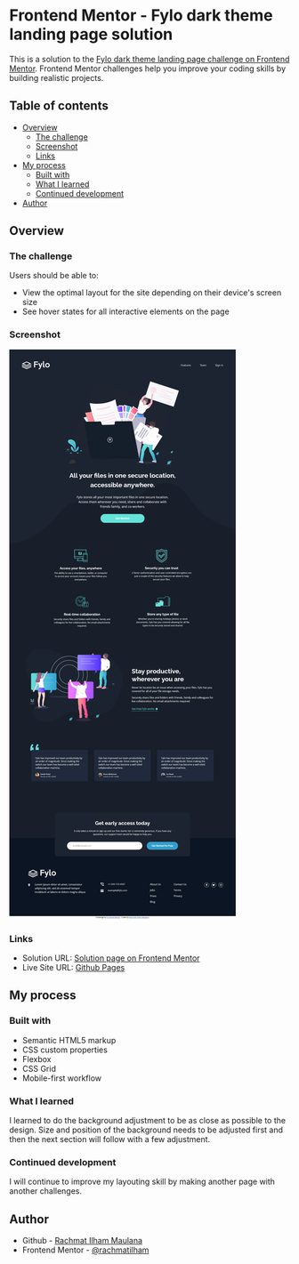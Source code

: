 # Frontend Mentor - Fylo dark theme landing page solution

This is a solution to the [Fylo dark theme landing page challenge on Frontend Mentor](https://www.frontendmentor.io/challenges/fylo-dark-theme-landing-page-5ca5f2d21e82137ec91a50fd). Frontend Mentor challenges help you improve your coding skills by building realistic projects.

## Table of contents

- [Overview](#overview)
  - [The challenge](#the-challenge)
  - [Screenshot](#screenshot)
  - [Links](#links)
- [My process](#my-process)
  - [Built with](#built-with)
  - [What I learned](#what-i-learned)
  - [Continued development](#continued-development)
- [Author](#author)

## Overview

### The challenge

Users should be able to:

- View the optimal layout for the site depending on their device's screen size
- See hover states for all interactive elements on the page

### Screenshot

![Page Screenshot](./images/screenshot.jpg)

### Links

- Solution URL: [Solution page on Frontend Mentor](https://www.frontendmentor.io/solutions/fylo-dark-theme-landing-page-B1Qw0Wdmc)
- Live Site URL: [Github Pages](https://rachmatilham.github.io/fylo-dark-theme-landing-page-master/)

## My process

### Built with

- Semantic HTML5 markup
- CSS custom properties
- Flexbox
- CSS Grid
- Mobile-first workflow

### What I learned

I learned to do the background adjustment to be as close as possible to the design. Size and position of the background needs to be adjusted first and then the next section will follow with a few adjustment.

### Continued development

I will continue to improve my layouting skill by making another page with another challenges.

## Author

- Github - [Rachmat Ilham Maulana](https://github.com/rachmatilham)
- Frontend Mentor - [@rachmatilham](https://www.frontendmentor.io/profile/rachmatilham)
